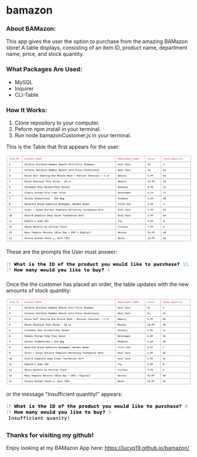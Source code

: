 # bamazon

### About BAMazon:

This app gives the user the option to purchase from the amazing BAMazon store!  A table displays, consisting of an item ID, product name, department name, price, and stock quantity.

### What Packages Are Used:
* MySQL
* Inquirer
* CLI-Table

### How It Works:

1. Clone repository to your computer.
2. Peform npm install in your terminal.
3. Run node bamazonCustomer.js in your terminal.

This is the Table that first appears for the user:

![Image of BAMazon Customer Application Table](./images/BAMazonCustomerApplicationTable.png)

These are the prompts the User must answer:

![Image of BAMazon Customer Prompts](./images/BAMazonCustomerPrompts.png)

Once the the customer has placed an order, the table updates with the new amounts of stock quantity:

![Image of BAMazon Insufficient Quantity Message](./images/BAMazonUpdateTable.png)


or the message "Insufficient quantity!" appears:

![Image of BAMazon Insufficient Quantity Message](./images/BAMazonInsufficientQuantityMessage.png)


### Thanks for visiting my github!

Enjoy looking at my BAMazon App here: https://lucyq19.github.io/bamazon/